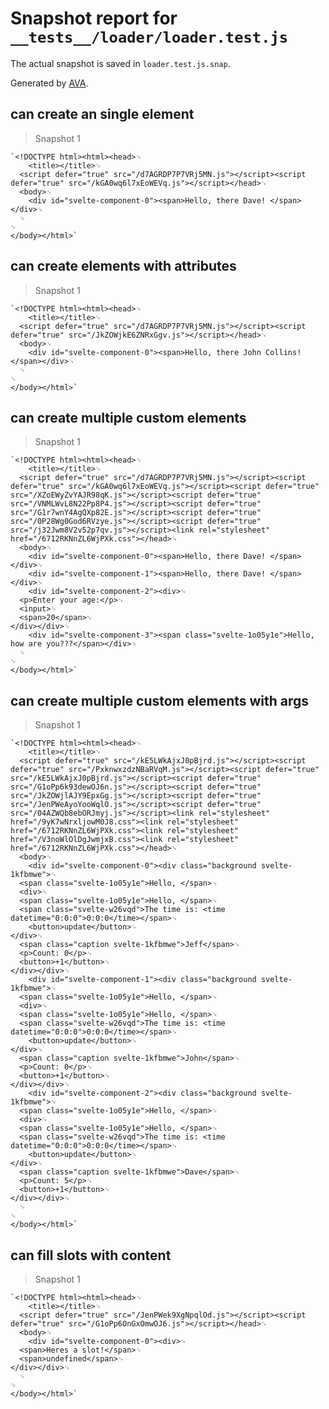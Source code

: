 # Snapshot report for `__tests__/loader/loader.test.js`

The actual snapshot is saved in `loader.test.js.snap`.

Generated by [AVA](https://ava.li).

## can create an single element

> Snapshot 1

    `<!DOCTYPE html><html><head>␊
        <title></title>␊
      <script defer="true" src="/d7AGRDP7P7VRj5MN.js"></script><script defer="true" src="/kGA0wq6l7xEoWEVq.js"></script></head>␊
      <body>␊
        <div id="svelte-component-0"><span>Hello, there Dave! </span></div>␊
      ␊
    ␊
    </body></html>`

## can create elements with attributes

> Snapshot 1

    `<!DOCTYPE html><html><head>␊
        <title></title>␊
      <script defer="true" src="/d7AGRDP7P7VRj5MN.js"></script><script defer="true" src="/JkZOWjkE6ZNRxGgv.js"></script></head>␊
      <body>␊
        <div id="svelte-component-0"><span>Hello, there John Collins! </span></div>␊
      ␊
    ␊
    </body></html>`

## can create multiple custom elements

> Snapshot 1

    `<!DOCTYPE html><html><head>␊
        <title></title>␊
      <script defer="true" src="/d7AGRDP7P7VRj5MN.js"></script><script defer="true" src="/kGA0wq6l7xEoWEVq.js"></script><script defer="true" src="/XZoEWyZvYAJR98qK.js"></script><script defer="true" src="/VNMLWvL8N22Pp8P4.js"></script><script defer="true" src="/G1r7wnY4AgQXp82E.js"></script><script defer="true" src="/0P28Wg0God6RVzye.js"></script><script defer="true" src="/j32Jwm8V2v52p7qv.js"></script><link rel="stylesheet" href="/6712RKNnZL6WjPXk.css"></head>␊
      <body>␊
        <div id="svelte-component-0"><span>Hello, there Dave! </span></div>␊
        <div id="svelte-component-1"><span>Hello, there Dave! </span></div>␊
        <div id="svelte-component-2"><div>␊
      <p>Enter your age:</p>␊
      <input>␊
      <span>20</span>␊
    </div></div>␊
        <div id="svelte-component-3"><span class="svelte-1o05y1e">Hello, how are you???</span></div>␊
      ␊
    ␊
    </body></html>`

## can create multiple custom elements with args

> Snapshot 1

    `<!DOCTYPE html><html><head>␊
        <title></title>␊
      <script defer="true" src="/kE5LWkAjxJ0pBjrd.js"></script><script defer="true" src="/PxknwxzdzNBaRVqM.js"></script><script defer="true" src="/kE5LWkAjxJ0pBjrd.js"></script><script defer="true" src="/G1oPp6k93dewOJ6n.js"></script><script defer="true" src="/JkZOWjlAJY9EpxGg.js"></script><script defer="true" src="/JenPWeAyoYooWqlO.js"></script><script defer="true" src="/04AZWQb8ebORJmyj.js"></script><link rel="stylesheet" href="/9yK7wNrxljowM0J8.css"><link rel="stylesheet" href="/6712RKNnZL6WjPXk.css"><link rel="stylesheet" href="/V3noWlOlDgJwmjxB.css"><link rel="stylesheet" href="/6712RKNnZL6WjPXk.css"></head>␊
      <body>␊
        <div id="svelte-component-0"><div class="background svelte-1kfbmwe">␊
      <span class="svelte-1o05y1e">Hello, </span>␊
      <div>␊
      <span class="svelte-1o05y1e">Hello, </span>␊
      <span class="svelte-w26vqd">The time is: <time datetime="0:0:0">0:0:0</time></span>␊
    	<button>update</button>␊
    </div>␊
      <span class="caption svelte-1kfbmwe">Jeff</span>␊
      <p>Count: 0</p>␊
      <button>+1</button>␊
    </div></div>␊
        <div id="svelte-component-1"><div class="background svelte-1kfbmwe">␊
      <span class="svelte-1o05y1e">Hello, </span>␊
      <div>␊
      <span class="svelte-1o05y1e">Hello, </span>␊
      <span class="svelte-w26vqd">The time is: <time datetime="0:0:0">0:0:0</time></span>␊
    	<button>update</button>␊
    </div>␊
      <span class="caption svelte-1kfbmwe">John</span>␊
      <p>Count: 0</p>␊
      <button>+1</button>␊
    </div></div>␊
        <div id="svelte-component-2"><div class="background svelte-1kfbmwe">␊
      <span class="svelte-1o05y1e">Hello, </span>␊
      <div>␊
      <span class="svelte-1o05y1e">Hello, </span>␊
      <span class="svelte-w26vqd">The time is: <time datetime="0:0:0">0:0:0</time></span>␊
    	<button>update</button>␊
    </div>␊
      <span class="caption svelte-1kfbmwe">Dave</span>␊
      <p>Count: 5</p>␊
      <button>+1</button>␊
    </div></div>␊
      ␊
    ␊
    </body></html>`

## can fill slots with content

> Snapshot 1

    `<!DOCTYPE html><html><head>␊
        <title></title>␊
      <script defer="true" src="/JenPWek9XgNpqlOd.js"></script><script defer="true" src="/G1oPp6OnGxOmwOJ6.js"></script></head>␊
      <body>␊
        <div id="svelte-component-0"><div>␊
      <span>Heres a slot!</span>␊
      <span>undefined</span>␊
    </div></div>␊
      ␊
    ␊
    </body></html>`
